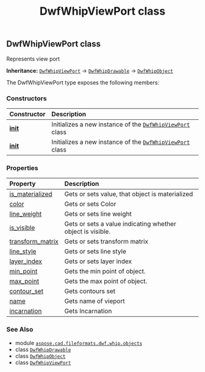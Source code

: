 ﻿---
title: DwfWhipViewPort class
second_title: Aspose.CAD for Python via .NET API References
description: 
type: docs
weight: 90
url: /python-net/aspose.cad.fileformats.dwf.whip.objects/dwfwhipviewport/
is_root: false
---

## DwfWhipViewPort class

Represents view port



**Inheritance:** [`DwfWhipViewPort`](/cad/python-net/aspose.cad.fileformats.dwf.whip.objects/dwfwhipviewport) → 
[`DwfWhipDrawable`](/cad/python-net/aspose.cad.fileformats.dwf.whip.objects.drawable/dwfwhipdrawable) → 
[`DwfWhipObject`](/cad/python-net/aspose.cad.fileformats.dwf.whip.objects/dwfwhipobject)



The DwfWhipViewPort type exposes the following members:

### Constructors
| Constructor | Description |
| :- | :- |
| [__init__](/cad/python-net/aspose.cad.fileformats.dwf.whip.objects/dwfwhipviewport/__init__/#) | Initializes a new instance of the [`DwfWhipViewPort`](/cad/python-net/aspose.cad.fileformats.dwf.whip.objects/dwfwhipviewport) class |
| [__init__](/cad/python-net/aspose.cad.fileformats.dwf.whip.objects/dwfwhipviewport/__init__/#list) | Initializes a new instance of the [`DwfWhipViewPort`](/cad/python-net/aspose.cad.fileformats.dwf.whip.objects/dwfwhipviewport) class |


### Properties
| Property | Description |
| :- | :- |
| [is_materialized](/cad/python-net/aspose.cad.fileformats.dwf.whip.objects/dwfwhipviewport/is_materialized) | Gets or sets value, that object is materialized |
| [color](/cad/python-net/aspose.cad.fileformats.dwf.whip.objects/dwfwhipviewport/color) | Gets or sets Color |
| [line_weight](/cad/python-net/aspose.cad.fileformats.dwf.whip.objects/dwfwhipviewport/line_weight) | Gets or sets line weight |
| [is_visible](/cad/python-net/aspose.cad.fileformats.dwf.whip.objects/dwfwhipviewport/is_visible) | Gets or sets a value indicating whether object is visible. |
| [transform_matrix](/cad/python-net/aspose.cad.fileformats.dwf.whip.objects/dwfwhipviewport/transform_matrix) | Gets or sets transform matrix |
| [line_style](/cad/python-net/aspose.cad.fileformats.dwf.whip.objects/dwfwhipviewport/line_style) | Gets or sets line style |
| [layer_index](/cad/python-net/aspose.cad.fileformats.dwf.whip.objects/dwfwhipviewport/layer_index) | Gets or sets layer index |
| [min_point](/cad/python-net/aspose.cad.fileformats.dwf.whip.objects/dwfwhipviewport/min_point) | Gets the min point of object. |
| [max_point](/cad/python-net/aspose.cad.fileformats.dwf.whip.objects/dwfwhipviewport/max_point) | Gets the max point of object. |
| [contour_set](/cad/python-net/aspose.cad.fileformats.dwf.whip.objects/dwfwhipviewport/contour_set) | Gets contours set |
| [name](/cad/python-net/aspose.cad.fileformats.dwf.whip.objects/dwfwhipviewport/name) | Gets name of vieport |
| [incarnation](/cad/python-net/aspose.cad.fileformats.dwf.whip.objects/dwfwhipviewport/incarnation) | Gets Incarnation |



### See Also
* module [`aspose.cad.fileformats.dwf.whip.objects`](..)
* class [`DwfWhipDrawable`](/cad/python-net/aspose.cad.fileformats.dwf.whip.objects.drawable/dwfwhipdrawable)
* class [`DwfWhipObject`](/cad/python-net/aspose.cad.fileformats.dwf.whip.objects/dwfwhipobject)
* class [`DwfWhipViewPort`](/cad/python-net/aspose.cad.fileformats.dwf.whip.objects/dwfwhipviewport)
